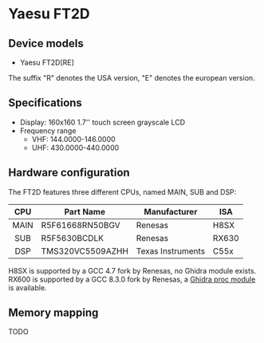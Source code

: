 # Yaesu FT2D
 
## Device models
- Yaesu FT2D[RE]

The suffix "R" denotes the USA version, "E" denotes the european version.

## Specifications
* Display: 160x160 1.7'' touch screen grayscale LCD
* Frequency range
    * VHF: 144.0000-146.0000
    * UHF: 430.0000-440.0000

## Hardware configuration

The FT2D features three different CPUs, named MAIN, SUB and DSP:

|  CPU | Part Name        | Manufacturer      | ISA   |
|:----:|------------------|-------------------|-------|
| MAIN | R5F61668RN50BGV  | Renesas           | H8SX  |
|  SUB | R5F5630BCDLK     | Renesas           | RX630 |
|  DSP | TMS320VC5509AZHH | Texas Instruments | C55x  |


H8SX is supported by a GCC 4.7 fork by Renesas, no Ghidra module exists.
RX600 is supported by a GCC 8.3.0 fork by Renesas, a [Ghidra proc module](https://github.com/ballon-rouge/rx-proc-ghidra) is available.

## Memory mapping

TODO
